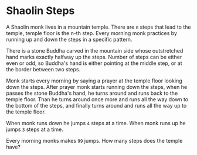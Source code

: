 # Shaolin Steps

A Shaolin monk lives in a mountain temple. There are ```n``` steps that lead to the temple, temple floor is the n-th step.
Every morning monk practices by running up and down the steps in a specific pattern.

There is a stone Buddha carved in the mountain side whose outstretched hand marks exactly halfway up the steps. Number of steps can be either even or odd, so Buddha's hand is either pointing at the middle step, or at the border between two steps.

Monk starts every morning by saying a prayer at the temple floor looking down the steps. After prayer monk starts running down the steps,
when he passes the stone Buddha's hand, he turns around and runs back to the temple floor. Than he turns around once more and runs all the way down to the bottom of the steps, and finally turns around and runs all the way up to the temple floor.

When monk runs down he jumps ```4``` steps at a time.
When monk runs up he jumps ```3``` steps at a time.

Every morning monks makes ```99``` jumps.
How many steps does the temple have?
